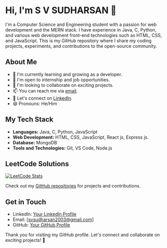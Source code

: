 # Hi, I'm S V SUDHARSAN 👋

I'm a Computer Science and Engineering student with a passion for web development and the MERN stack. I have experience in Java, C, Python, and various web development front-end technologies such as HTML, CSS, and JavaScript. This is my GitHub repository where I share my coding projects, experiments, and contributions to the open-source community.

## About Me

- 🌱 I'm currently learning and growing as a developer.
- 💼 I'm open to internship and job opportunities.
- 🤝 I'm looking to collaborate on exciting projects.
- 📫 You can reach me via [email](mailto:svsudharsan2003@gmail.com).
- 💬 Let's connect on [LinkedIn](https://www.linkedin.com/in/sudharsan-s-v-93505827b/).
- 😄 Pronouns: He/Him

## My Tech Stack

- **Languages:** Java, C, Python, JavaScript
- **Web Development:** HTML, CSS, JavaScript, React js, Express js.
- **Database:** MongoDB
- **Tools and Technologies:** Git, VS Code, Node.js

## LeetCode Solutions

[![LeetCode Stats](https://leetcode-badge.com/mem/svsudharsan2003.svg)](https://leetcode.com/svsudharsan2003/)



Check out my [GitHub repositories](https://github.com/SDHRSN2003) for projects and contributions.



## Get in Touch

- LinkedIn: [Your LinkedIn Profile](https://www.linkedin.com/in/sudharsan-s-v-93505827b/)
- Email: [svsudharsan2003@gmail.com]
- GitHub: [Your GitHub Profile](https://github.com/SDHRSN2003)


Thank you for visiting my GitHub profile. Let's connect and collaborate on exciting projects! 🚀
